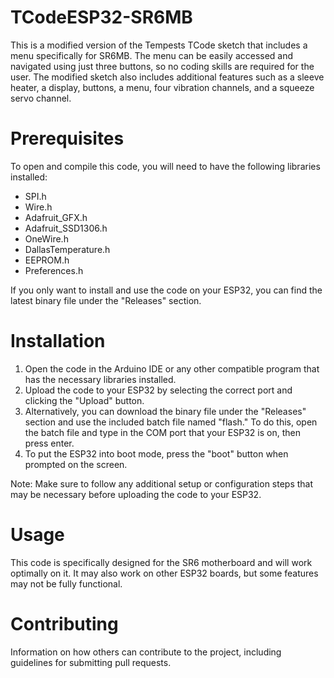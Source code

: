# TCodeESP32-SR6MB
This is a modified version of the Tempests TCode sketch that includes a menu specifically for SR6MB. The menu can be easily accessed and navigated using just three buttons, so no coding skills are required for the user. The modified sketch also includes additional features such as a sleeve heater, a display, buttons, a menu, four vibration channels, and a squeeze servo channel.

# Prerequisites
<p>To open and compile this code, you will need to have the following libraries installed:</p>

<ul>
  <li>SPI.h</li>
  <li>Wire.h</li>
  <li>Adafruit_GFX.h</li>
  <li>Adafruit_SSD1306.h</li>
  <li>OneWire.h</li>
  <li>DallasTemperature.h</li>
  <li>EEPROM.h</li>
  <li>Preferences.h</li>
</ul>

<p>If you only want to install and use the code on your ESP32, you can find the latest binary file under the "Releases" section.</p>

# Installation

<ol>
  <li>Open the code in the Arduino IDE or any other compatible program that has the necessary libraries installed.</li>
  <li>Upload the code to your ESP32 by selecting the correct port and clicking the "Upload" button.</li>
  <li>Alternatively, you can download the binary file under the "Releases" section and use the included batch file named "flash." To do this, open the batch file and type in the COM port that your ESP32 is on, then press enter.</li>
  <li>To put the ESP32 into boot mode, press the "boot" button when prompted on the screen.</li>
</ol>

<p>Note: Make sure to follow any additional setup or configuration steps that may be necessary before uploading the code to your ESP32.</p>

# Usage
This code is specifically designed for the SR6 motherboard and will work optimally on it. It may also work on other ESP32 boards, but some features may not be fully functional.

# Contributing
Information on how others can contribute to the project, including guidelines for submitting pull requests.
